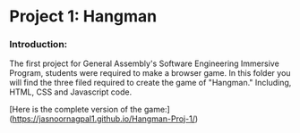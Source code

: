 # Project 1: Hangman 

### **Introduction:**

The first project for General Assembly's Software Engineering Immersive Program, students were required to make a browser game. In this folder you will find the three filed required to create the game of "Hangman." Including, HTML, CSS and Javascript code. 

[Here is the complete version of the game:] (https://jasnoornagpal1.github.io/Hangman-Proj-1/)



